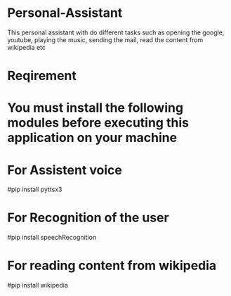 # Personal-Assistant
This personal assistant with do different tasks such as opening the google, youtube, playing the music, sending the mail, read the content from wikipedia etc

# Reqirement 
# You must install the following modules before executing this application on your machine
# For Assistent voice
  #pip install pyttsx3
  
# For Recognition of the user
  #pip install  speechRecognition
 
# For reading content from wikipedia
  #pip install wikipedia
  
